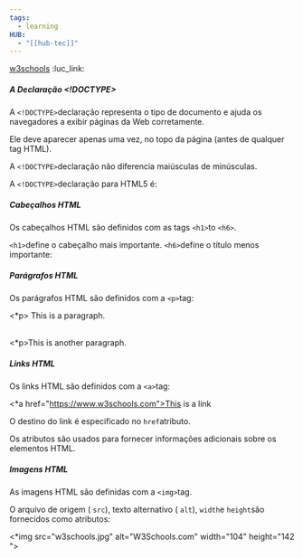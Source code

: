 ```yaml
---
tags:
  - learning
HUB:
  - "[[hub-tec]]"
---
```

[w3schools](https://www.w3schools.com/html/html_basic.asp) :luc_link:

##### A Declaração <!DOCTYPE>

A `<!DOCTYPE>`declaração representa o tipo de documento e ajuda os navegadores a exibir páginas da Web corretamente.

Ele deve aparecer apenas uma vez, no topo da página (antes de qualquer tag HTML).

A `<!DOCTYPE>`declaração não diferencia maiúsculas de minúsculas.

A `<!DOCTYPE>`declaração para HTML5 é:

<!DOCTYPE html> 

##### Cabeçalhos HTML

Os cabeçalhos HTML são definidos com as tags `<h1>`to `<h6>`.

`<h1>`define o cabeçalho mais importante. `<h6>`define o título menos importante:



##### Parágrafos HTML

Os parágrafos HTML são definidos com a `<p>`tag:

<*p> This is a paragraph. </p>  
<*p>This is another paragraph.</p>



##### Links HTML

Os links HTML são definidos com a `<a>`tag:

<*a href="https://www.w3schools.com">This is a link</a>

O destino do link é especificado no `href`atributo. 

Os atributos são usados ​​para fornecer informações adicionais sobre os elementos HTML.


##### Imagens HTML

As imagens HTML são definidas com a `<img>`tag.

O arquivo de origem ( `src`), texto alternativo ( `alt`), `width`e `height`são fornecidos como atributos:

<*img src="w3schools.jpg" alt="W3Schools.com" width="104" height="142">

